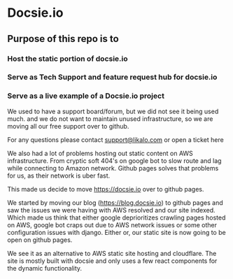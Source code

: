# Docsie.io

## Purpose of this repo is to

### Host the static portion of docsie.io
### Serve as Tech Support and feature request hub for docsie.io
### Serve as a live example of a Docsie.io project

We used to have a support board/forum, but we did not see it being used much. and we do not want to maintain unused infrastructure, so we are moving all our free support over to github.


For any questions please contact support@likalo.com or open a ticket here


We also had a lot of problems hosting out static content on AWS infrastructure. From cryptic soft 404's on google bot to slow route and lag while connecting to Amazon network. Github pages solves that problems for us, as their network is uber fast.

This made us decide to move https://docsie.io over to github pages.

We started by moving our blog (https://blog.docsie.io) to github pages and saw the issues we were having with AWS resolved and our
site indexed. Which made us think that either google deprioritizes crawling pages hosted on AWS, google bot craps out due to AWS
network issues or some other configuration issues with django. Either or, our static site is now going to be open on github pages.

We see it as an alternative to AWS static site hosting and cloudflare. The site is mostly built with docsie and only uses a few
react components for the dynamic functionality.
